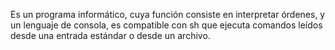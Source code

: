 Es un programa informático, cuya función consiste en interpretar órdenes, y un lenguaje de consola, es compatible con sh que ejecuta comandos leídos desde una entrada estándar o desde un archivo.
